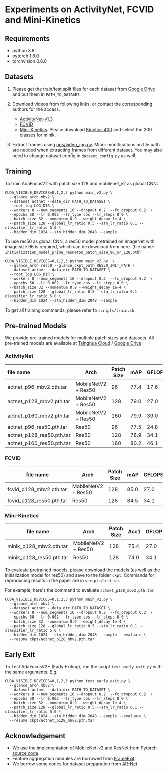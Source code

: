 # Experiments on ActivityNet, FCVID and Mini-Kinetics

## Requirements

- python 3.8
- pytorch 1.8.0
- torchvision 0.8.0

## Datasets
1. Please get the train/test split files for each dataset from [Google Drive](https://drive.google.com/drive/folders/1QZ2gVoGMh3Xe20kgdG6s7cnQTYsDWQXz?usp=sharing) and put them in `PATH_TO_DATASET`.
2. Download videos from following links, or contact the corresponding authors for the access. 

   - [ActivityNet-v1.3](http://activity-net.org/download.html) 
   - [FCVID](https://drive.google.com/drive/folders/1cPSc3neTQwvtSPiVcjVZrj0RvXrKY5xj)
   - [Mini-Kinetics](https://deepmind.com/research/open-source/kinetics). Please download [Kinetics 400](https://storage.googleapis.com/deepmind-media/Datasets/kinetics400.tar.gz) and select the 200 classes for minik.

3. Extract frames using [ops/video_jpg.py](ops/video_jpg.py). Minor modifications on file path are needed when extracting frames from different dataset. You may also need to change dataset config in `dataset_config.py`  as well.

## Training

To train AdaFocusV2 with patch size 128 and mobilenet_v2 as global CNN:

```
CUDA_VISIBLE_DEVICES=0,1,2,3 python main_v2.py \
  --glance_arch mbv2 \
  --dataset actnet --data_dir PATH_TO_DATASET \
  --root_log LOG_DIR \
  --workers 8 --num_segments 16 --dropout 0.2  --fc_dropout 0.2  \
  --epochs 50 --lr 0.002 --lr_type cos --lr_steps 0 0 \
  --batch_size 32 --momentum 0.9 --weight_decay 1e-4 \
  --patch_size 128 --global_lr_ratio 0.5 --stn_lr_ratio 0.1 --classifier_lr_ratio 5.0 \
  --hidden_dim 1024 --stn_hidden_dim 2048 --sample
```

To use res50 as global CNN, a res50 model pretrained on ImageNet with image size 96 is required, which can be download from here. (file name: `Initialization_model_prime_resnet50_patch_size_96_or_128.pth`)

```
CUDA_VISIBLE_DEVICES=0,1,2,3 python main_v2.py  \
  --glance_arch res50 --glance_ckpt_path RES50_INIT_PATH \
  --dataset actnet --data_dir PATH_TO_DATASET \
  --root_log LOG_DIR \
  --workers 8 --num_segments 16 --dropout 0.2  --fc_dropout 0.2  \
  --epochs 50 --lr 0.002 --lr_type cos --lr_steps 0 0 \
  --batch_size 32 --momentum 0.9 --weight_decay 1e-4 \
  --patch_size 128 --global_lr_ratio 0.5 --stn_lr_ratio 0.1 --classifier_lr_ratio 5.0 \
  --hidden_dim 1024 --stn_hidden_dim 2048 --sample
```

To get all training commands, please refer to `scripts/train.sh`

## Pre-trained Models

We provide pre-trained models for multiple patch sizes and datasets. All pre-trained models are available at [Tsinghua Cloud](https://cloud.tsinghua.edu.cn/d/5f686486750f4cf6a11a/) / [Google Drive](https://drive.google.com/drive/folders/1WYLdg6Vzngl16lJfQZCGNnSbLF7YXB_A?usp=sharing)

### ActivityNet

| file name                 | Arch                | Patch Size | mAP  | GFLOPS |
| :------------------------ | ------------------- | ---------- | ---- | ------ |
| actnet_p96_mbv2.pth.tar   | MobileNetV2 + Res50 | 96         | 77.4 | 17.6   |
| actnet_p128_mbv2.pth.tar  | MobileNetV2 + Res50 | 128        | 79.0 | 27.0   |
| actnet_p160_mbv2.pth.tar  | MobileNetV2 + Res50 | 160        | 79.9 | 39.0   |
| actnet_p96_res50.pth.tar  | Res50               | 96         | 77.5 | 24.8   |
| actnet_p128_res50.pth.tar | Res50               | 128        | 78.9 | 34.1   |
| actnet_p160_res50.pth.tar | Res50               | 160        | 80.2 | 46.1   |

### FCVID

| file name                | Arch                | Patch Size | mAP  | GFLOPS |
| ------------------------ | ------------------- | ---------- | ---- | ------ |
| fcvid_p128_mbv2.pth.tar  | MobileNetV2 + Res50 | 128        | 85.0 | 27.0   |
| fcvid_p128_res50.pth.tar | Res50               | 128        | 84.5 | 34.1   |

### Mini-Kinetics

| file name                | Arch                | Patch Size | Acc1 | GFLOPS |
| ------------------------ | ------------------- | ---------- | ---- | ------ |
| minik_p128_mbv2.pth.tar  | MobileNetV2 + Res50 | 128        | 75.4 | 27.0   |
| minik_p128_res50.pth.tar | Res50               | 128        | 74.0 | 34.1   |

To evaluate pretrained models, please download the models (as well as the initialization model for res50) and save to the folder `ckpt`. Commands for reproducing results in the paper are in `scripts/test.sh`.

For example,  here's the command to evaluate `actnet_p128_mbv2.pth.tar`

```
CUDA_VISIBLE_DEVICES=0,1,2,3 python main_v2.py \
  --glance_arch mbv2 \
  --dataset actnet --data_dir PATH_TO_DATASET \
  --workers 8 --num_segments 16 --dropout 0.2  --fc_dropout 0.2  \
  --epochs 50 --lr 0.002 --lr_type cos --lr_steps 0 0 \
  --batch_size 32 --momentum 0.9 --weight_decay 1e-4 \
  --patch_size 128 --global_lr_ratio 0.5 --stn_lr_ratio 0.1 --classifier_lr_ratio 5.0 \
  --hidden_dim 1024 --stn_hidden_dim 2048 --sample --evaluate \
  --resume ckpt/actnet_p128_mbv2.pth.tar
```

## Early Exit

To Test AdaFocusV2+ (Early Exiting), run the script `test_early_exit.py` with the same arguments. E.g.

```
CUDA_VISIBLE_DEVICES=0,1,2,3 python test_early_exit.py \
  --glance_arch mbv2 \
  --dataset actnet --data_dir PATH_TO_DATASET \
  --workers 8 --num_segments 16 --dropout 0.2  --fc_dropout 0.2  \
  --epochs 50 --lr 0.002 --lr_type cos --lr_steps 0 0 \
  --batch_size 32 --momentum 0.9 --weight_decay 1e-4 \
  --patch_size 128 --global_lr_ratio 0.5 --stn_lr_ratio 0.1 --classifier_lr_ratio 5.0 \
  --hidden_dim 1024 --stn_hidden_dim 2048 --sample --evaluate \
  --resume ckpt/actnet_p128_mbv2.pth.tar
```

## Acknowledgement

- We use the implementation of MobileNet-v2 and ResNet from [Pytorch source code](https://pytorch.org/vision/stable/_modules/torchvision/models/mobilenetv2.html). 
- Feature aggregation modules are borrowed from [FrameExit](https://github.com/Qualcomm-AI-research/FrameExit).
- We borrow some codes for dataset preparation from [AR-Net](https://github.com/mengyuest/AR-Net#dataset-preparation)
